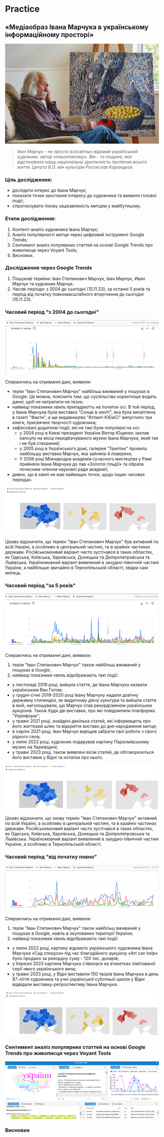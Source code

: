 # Practice

## «Медіаобраз Івана Марчука в українському інформаційному просторі»

![Screnshhot](https://github.com/DmytroStruk1/Practice/blob/main/%D0%86%D0%B2%D0%B0%D0%BD%20%D0%9C%D0%B0%D1%80%D1%87%D1%83%D0%BA%20%D1%84%D0%BE%D1%82%D0%BE.jpg)

>_Іван Марчук - не просто всесвітньо відомий український художник, автор «пльонтанізму». Він - та людина, яка відстоювала нашу національну ідентичність протягом всього життя. Цитата В.О. мін культури Ростислав Карандєєв._

### Ціль дослідження:
- дослідити інтерес до Івана Марчук; 
- показати точки зростання інтересу до художника та виявити головні події;
- спрогнозувати пікову зацікавленість митцем у майбутньому. 

### Етапи дослідження:
1. Контент-аналіз художника Івана Марчук;
2. Аналіз популярності митця через цифровий інструмент Google Trends;
3. Сентимент аналіз популярних статтей на основі Google Trends про живописця через Voyant Tools;
4. Висновки.

### Дослідження через Google Trends
1. Пошукові терміни: Іван Степанович Марчук, Іван Марчук, Иван Марчук та художник Марчук.
2. Часові періоди: з 2004 до сьогодні (15.11.23), за останні 5 років та період від початку повномасштабного вторгнення до сьогодні (15.11.23).

### Часовий період "з 2004 до сьогодні"   
![Screnshhot](https://github.com/DmytroStruk1/Practice/blob/main/%D0%97%202004%20%D1%80%D0%BE%D0%BA%D1%83%20%D0%B4%D0%BE....png)

Спираючись на отриманні дані, виявили:
- терім "Іван Степанович Марчук" найбільш вживаний у пошуках в Google. Це можна, пояснити тим, що суспільство коректніше водить данні, щоб не натрапити на тезок;
- найвищі показники хвиль припадаютть на початок осі. В той період, у Івана Марчука була виставка "Сонце в зеніті", яка була висвітлена в газеті "Факти", а ще видавництво "Атлант-ЮЕмСі" випустило три книги, присвячені творчості художника;
- зафіксовані додаткові події, які не такі були популярні на осі:  
  + у 2004 році в Києві президент України Віктор Ющенко заклав капсулу на місці передбачуваного музею Івана Марчука, який так і не був створений;
  + у 2005 році в Українського домі, галерея "Триптих" провела найбільшу виставка Марчук, яка зайняла 4 поверехи;
  + У 2006 році Міжнародна академія сучасного мистецтва у Римі прийняла Івана Марчука до лав «Золотої гільдії» та обрала почесним членом наукової ради академії;
- дивно, що в хвилі не має найвищих точок, щодо інщих часових періодах. 

![Screnshhot](https://github.com/DmytroStruk1/Practice/blob/main/%D0%9C%D0%B0%D1%80%D1%87%D1%83%D0%BA%20%D0%B7%202004%20%D0%B4%D0%BE%20%D1%81%D1%8C%D0%BE%D0%B3%D0%BE%D0%B4%D0%BD%D1%96.png)

Цікаво відзначити, що термін "Іван Степанович Марчук" був активний по всій Україні, а особливо в центральній частині, та в крайніх частинах держави. 
Російськомонвий варіант часто зустічався в таких областях, як Одеська, Київська, Харківська, Донецька та Дніпропетровська та Львівська. 
Україномовний варіант виявлений в захудно-північній частині України, а найбільше звичайно в Тернопільській області, звідки сам митець. 

### Часовий період "за 5 років"   
![Screnshhot](https://github.com/DmytroStruk1/Practice/blob/main/%D0%9C%D0%B0%D1%80%D1%87%D1%83%D0%BA%20%D0%BE%D1%81%D1%82%D0%B0%D0%BD%D0%BD%D1%96%205%20%D1%80%D0%BE%D0%BA%D1%96%D0%B2.png)

Спираючись на отриманні дані, виявили:
1. терім "Іван Степанович Марчук" також найбільш вживаний у пошуках в Google;
2. найвищі показники хвиль відображають такі події:
- у листопаді 2019 році, вийшла стаття, де Івана Марчука назвали українським Ван Гогом;
- у грудні-січні 2019-2020 році Івану Марчуку надали довічну державну стипендію, як видатному діячу культури та вийшла стаття в якій, наголошували, що Марчук став рекордсменом українських аукціонів. Також буди дві виставки, про які повідомляли платформа "Укрінформ";
- у травні 2021 році, знайдені декілька статей, які інформацють про його життєвий шлях та відкриття виставо до дня народження митця;
- в серпні 2021 році, Іван Марчук виріщив забрати свої роботи з свого рідного села;
- у липні 2022 році, художник подарував картину Пархомівському музею на Харківщині;
- у травні 2023 році, також виявлені вісім статей, де обговорюються його виставки у Відні та нотатки про нього. 

![Screnshhot](https://github.com/DmytroStruk1/Practice/blob/main/%D0%9C%D0%B0%D1%80%D1%87%D1%83%D0%BA%20%D0%B7%D0%B0%205%20%D1%80%D0%BE%D0%BA%D1%96%D0%B2%20%D1%96%20%D0%B4%D0%BE%20%D1%81%D1%8C%D0%B3%D0%BE%D0%B4%D0%BD%D1%96.png)

Цікаво відзначити, що знову термін "Іван Степанович Марчук" активний по всій Україні, а особливо в центральній частині, та в крайніх частинах держави. 
Російськомонвий варіант часто зустічався в таких областях, як Одеська, Київська, Харківська, Донецька та Дніпропетровська та Львівська. 
Україномовний варіант виявлений в захудно-північній частині України, а особливо в Тернопільській області. 

### Часовий період "від початку повно"   
![Screnshhot](https://github.com/DmytroStruk1/Practice/blob/main/%D0%92%D1%96%D0%B4%20%D0%BF%D0%BE%D1%87%D0%B0%D1%82%D0%BA%D1%83%20%D0%B2%D1%96%D0%B9%D0%BD%D0%B8.png)

Спираючись на отриманні дані, виявили:
1. терім "Іван Степанович Марчук" також найбільш вживаний у пошуках в Google, навіть в окупованих території України;
2. найвищі показники хвиль відображають такі події:
- у липні 2022 році, картину відомого українського художника Івана Марчука «Сад спокуси» під час благодійного аукціону «Art can help» було продано за рекордну суму - 120 тис. доларів;
- у березні 2023 картина Марчука з'явилася на етикетках лімітованої серії нвого українського вина;
- у травні 2023 році, у Відні виставили 150 творів Івана Марчука в день 87-ліття художника та учні української суботньої школи у Відні відвідали виставку-ретроспективу Івана Марчука. 
  
![Screnshhot](https://github.com/DmytroStruk1/Practice/blob/main/%D0%9C%D0%B0%D1%80%D1%87%D1%83%D0%BA%20%D0%B2%D1%96%D0%B4%2024.02.2022.png)

### Сентимент аналіз популярних статтей на основі Google Trends про живописця через Voyant Tools
![Screnshhot](https://github.com/DmytroStruk1/Practice/blob/main/Voyant%20Tools.png)

### Висновки 


